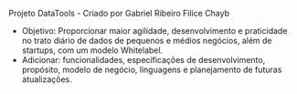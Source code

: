 Projeto DataTools - Criado por Gabriel Ribeiro Filice Chayb 

- Objetivo: Proporcionar maior agilidade, desenvolvimento e praticidade no trato diário de dados de pequenos e médios negócios, além de startups, com um modelo Whitelabel.
- Adicionar: funcionalidades, especificações de desenvolvimento, propósito, modelo de negócio, linguagens e planejamento de futuras atualizações. 

